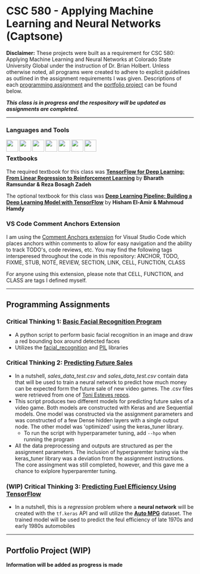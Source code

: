 # CSC 580 - Applying Machine Learning and Neural Networks (Captsone)
**Disclaimer:** These projects were built as a requirement for CSC 580: Applying Machine Learning and Neural Networks at Colorado State University Global under the instruction of Dr. Brian Holbert. Unless otherwise noted, all programs were created to adhere to explicit guidelines as outlined in the assignment requirements I was given. Descriptions of each [programming assignment](#programming-assignments) and the [portfolio project](#portfolio-project) can be found below.

*****This class is in progress and the respository will be updated as assignments are completed.*****
___

### Languages and Tools
[<img align="left" height="32" width="32" src="https://cdn.svgporn.com/logos/python.svg" />](https://www.python.org)
[<img align="left" height="32" width="32" src="https://www.psych.mcgill.ca/labs/mogillab/anaconda2/lib/python2.7/site-packages/anaconda_navigator/static/images/anaconda-icon-512x512.png" />](https://www.anaconda.com/)
[<img align="left" height="32" width="32" src="https://cdn.svgporn.com/logos/visual-studio-code.svg" />](https://code.visualstudio.com)
[<img align="left" height="32" width="32" src="https://cdn.svgporn.com/logos/git-icon.svg" />](https://git-scm.com)
[<img align="left" height="32" width="32" src="https://cdn.svgporn.com/logos/gitkraken.svg" />](https://www.gitkraken.com)
[<img align="left" height="32" width="32" src="https://cdn.svgporn.com/logos/tensorflow.svg" />](https://www.tensorflow.org)
[<img align="left" height="32" width="32" src="https://cdn.svgporn.com/logos/jupyter.svg" />](https://jupyter.org)
<br />

### Textbooks
The required textbook for this class was [**TensorFlow for Deep Learning: From Linear Regression to Reinforcement Learning**](https://www.oreilly.com/library/view/tensorflow-for-deep/9781491980446/) by **Bharath Ramsundar & Reza Bosagh Zadeh**

The optional textbook for this class was [**Deep Learning Pipeline: Building a Deep Learning Model with TensorFlow**](https://www.oreilly.com/library/view/deep-learning-pipeline/9781484253496/) by **Hisham El-Amir & Mahmoud Hamdy**
### VS Code Comment Anchors Extension
I am using the [Comment Anchors extension](https://marketplace.visualstudio.com/items?itemName=ExodiusStudios.comment-anchors) for Visual Studio Code which places anchors within comments to allow for easy navigation and the ability to track TODO's, code reviews, etc. You may find the following tags intersperesed throughout the code in this repository: ANCHOR, TODO, FIXME, STUB, NOTE, REVIEW, SECTION, LINK, CELL, FUNCTION, CLASS

For anyone using this extension, please note that CELL, FUNCTION, and CLASS are tags I defined myself. 
<br />

___
## Programming Assignments
### Critical Thinking 1: [Basic Facial Recognition Program](CT%201)
- A python script to perform basic facial recognition in an image and draw a red bounding box around detected faces
- Utilizes the [facial_recognition](https://pypi.org/project/face-recognition/) and [PIL](https://en.wikipedia.org/wiki/Python_Imaging_Library) libraries

### Critical Thinking 2: [Predicting Future Sales](CT%202)
- In a nutshell, *sales_data_test.csv* and *sales_data_test.csv* contain data that will be used to train a neural network to predict how much money can be expected form the future sale of new video games. The .csv files were retrieved from one of [Toni Esteves repos](https://github.com/toniesteves/adam-geitgey-building-deep-learning-keras/tree/master/03). 
- This script produces two different models for predicting future sales of a video game. Both models are constructed with Keras and are Sequential models. One model 
was constructed via the assignment parameters and was constructed of a few Dense hidden layers with a single output node. The other model was 'optimized' using the 
keras_tuner library. 
    - To run the script with hyperparameter tuning, add ```--hpo``` when running the program
- All the data preprocessing and outputs are structured as per the assignment parameters. The inclusion of hyperparemter tuning via the keras_tuner library
was a deviation from the assignment instructions. The core assingment was still completed, however, and this gave me a chance to exlplore hyperparemter tuning.

### (WIP) Critical Thinking 3: [Predicting Fuel Efficiency Using TensorFlow](CT%203)
- In a nutshell, this is a *regression* problem where a **neural network** will be created with the ```tf.keras``` API and will utilize the [**Auto MPG**](https://archive.ics.uci.edu/ml/datasets/auto+mpg) dataset. The trained model will be used to predict the feul efficiency of late 1970s and early 1980s automobiles
___
## Portfolio Project (WIP)
**Information will be added as progress is made**